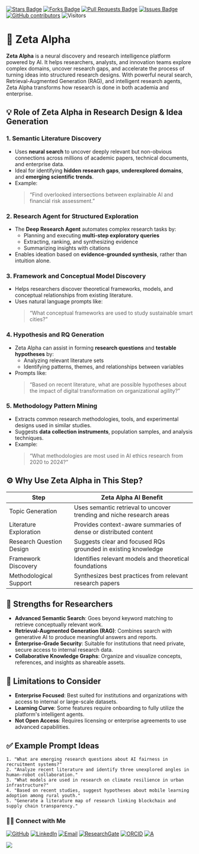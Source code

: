 <a href="https://github.com/drshahizan/short-course/stargazers"><img src="https://img.shields.io/github/stars/drshahizan/short-course" alt="Stars Badge"/></a>
<a href="https://github.com/drshahizan/short-course/network/members"><img src="https://img.shields.io/github/forks/drshahizan/short-course" alt="Forks Badge"/></a>
<a href="https://github.com/drshahizan/short-course/pulls"><img src="https://img.shields.io/github/issues-pr/drshahizan/short-course" alt="Pull Requests Badge"/></a>
<a href="https://github.com/drshahizan/short-course"><img src="https://img.shields.io/github/issues/drshahizan/short-course" alt="Issues Badge"/></a>
<a href="https://github.com/drshahizan/short-course/graphs/contributors"><img alt="GitHub contributors" src="https://img.shields.io/github/contributors/drshahizan/short-course?color=2b9348"></a>
![Visitors](https://api.visitorbadge.io/api/visitors?path=https%3A%2F%2Fgithub.com%2Fdrshahizan%2Fshort-course&labelColor=%23d9e3f0&countColor=%23697689&style=flat)

# 🧠 Zeta Alpha 

**Zeta Alpha** is a neural discovery and research intelligence platform powered by AI. It helps researchers, analysts, and innovation teams explore complex domains, uncover research gaps, and accelerate the process of turning ideas into structured research designs. With powerful neural search, Retrieval-Augmented Generation (RAG), and intelligent research agents, Zeta Alpha transforms how research is done in both academia and enterprise.

## 💡 Role of Zeta Alpha in Research Design & Idea Generation

### 1. **Semantic Literature Discovery**
- Uses **neural search** to uncover deeply relevant but non-obvious connections across millions of academic papers, technical documents, and enterprise data.
- Ideal for identifying **hidden research gaps**, **underexplored domains**, and **emerging scientific trends**.
- Example:  
  > “Find overlooked intersections between explainable AI and financial risk assessment.”

### 2. **Research Agent for Structured Exploration**
- The **Deep Research Agent** automates complex research tasks by:
  - Planning and executing **multi-step exploratory queries**
  - Extracting, ranking, and synthesizing evidence
  - Summarizing insights with citations
- Enables ideation based on **evidence-grounded synthesis**, rather than intuition alone.

### 3. **Framework and Conceptual Model Discovery**
- Helps researchers discover theoretical frameworks, models, and conceptual relationships from existing literature.
- Uses natural language prompts like:
  > “What conceptual frameworks are used to study sustainable smart cities?”

### 4. **Hypothesis and RQ Generation**
- Zeta Alpha can assist in forming **research questions** and **testable hypotheses** by:
  - Analyzing relevant literature sets
  - Identifying patterns, themes, and relationships between variables
- Prompts like:
  > “Based on recent literature, what are possible hypotheses about the impact of digital transformation on organizational agility?”

### 5. **Methodology Pattern Mining**
- Extracts common research methodologies, tools, and experimental designs used in similar studies.
- Suggests **data collection instruments**, population samples, and analysis techniques.
- Example:  
  > “What methodologies are most used in AI ethics research from 2020 to 2024?”

## ⚙️ Why Use Zeta Alpha in This Step?

| Step                           | Zeta Alpha AI Benefit                                                  |
|--------------------------------|------------------------------------------------------------------------|
| Topic Generation               | Uses semantic retrieval to uncover trending and niche research areas   |
| Literature Exploration         | Provides context-aware summaries of dense or distributed content       |
| Research Question Design       | Suggests clear and focused RQs grounded in existing knowledge          |
| Framework Discovery            | Identifies relevant models and theoretical foundations                 |
| Methodological Support         | Synthesizes best practices from relevant research papers               |

## 🚀 Strengths for Researchers

- **Advanced Semantic Search**: Goes beyond keyword matching to retrieve conceptually relevant work.
- **Retrieval-Augmented Generation (RAG)**: Combines search with generative AI to produce meaningful answers and reports.
- **Enterprise-Grade Security**: Suitable for institutions that need private, secure access to internal research data.
- **Collaborative Knowledge Graphs**: Organize and visualize concepts, references, and insights as shareable assets.

## 📌 Limitations to Consider

- **Enterprise Focused**: Best suited for institutions and organizations with access to internal or large-scale datasets.
- **Learning Curve**: Some features require onboarding to fully utilize the platform's intelligent agents.
- **Not Open Access**: Requires licensing or enterprise agreements to use advanced capabilities.

## ✅ Example Prompt Ideas

```text
1. "What are emerging research questions about AI fairness in recruitment systems?"
2. "Analyze recent literature and identify three unexplored angles in human-robot collaboration."
3. "What models are used in research on climate resilience in urban infrastructure?"
4. "Based on recent studies, suggest hypotheses about mobile learning adoption among rural youth."
5. "Generate a literature map of research linking blockchain and supply chain transparency."
```

### 🙌🏻 Connect with Me
<p align="left">
    <a href="https://github.com/drshahizan" target="_blank"><img alt="GitHub" src="https://img.shields.io/badge/-@drshahizan-181717?style=flat-square&logo=GitHub&logoColor=white"></a>
    <a href="https://www.linkedin.com/in/drshahizan" target="_blank"><img alt="LinkedIn" src="https://img.shields.io/badge/-drshahizan-blue?style=flat-square&logo=Linkedin&logoColor=white&link=https://www.linkedin.com/in/drshahizan/"></a>
    <a href="mailto:shahizan@utm.my" target="_blank"><img alt="Email" src="https://img.shields.io/badge/-shahizan@utm.my-c14438?style=flat-square&logo=Gmail&logoColor=white&link=mailto:shahizan@utm.my.com"></a>
    <a href="https://www.researchgate.net/profile/Mohd-Othman-28" target="_blank"><img alt="ResearchGate" src="https://img.shields.io/badge/-ResearchGate-00CCBB?style=flat-square&logo=ResearchGate&logoColor=white"></a>
    <a href="https://orcid.org/0000-0003-4261-1873" target="_blank"><img alt="ORCID" src="https://img.shields.io/badge/-ORCID-A6CE39?style=flat-square&logo=ORCID&logoColor=white"></a> 
 <a href="https://visitorbadge.io/status?path=https%3A%2F%2Fgithub.com%2Fdrshahizan" target="_blank"><img alt="A" src="https://api.visitorbadge.io/api/visitors?path=https%3A%2F%2Fgithub.com%2Fdrshahizan&labelColor=%23697689&countColor=%23555555&style=plastic"></a>
 
![](https://hit.yhype.me/github/profile?user_id=81284918)
</p>
